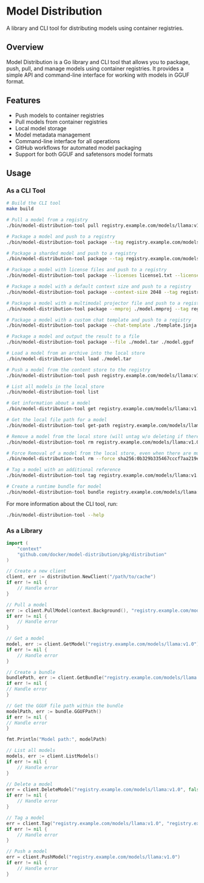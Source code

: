 # Model Distribution

A library and CLI tool for distributing models using container registries.

## Overview

Model Distribution is a Go library and CLI tool that allows you to package, push, pull, and manage models using container registries. It provides a simple API and command-line interface for working with models in GGUF format.

## Features

- Push models to container registries
- Pull models from container registries
- Local model storage
- Model metadata management
- Command-line interface for all operations
- GitHub workflows for automated model packaging
- Support for both GGUF and safetensors model formats

## Usage

### As a CLI Tool

```bash
# Build the CLI tool
make build

# Pull a model from a registry
./bin/model-distribution-tool pull registry.example.com/models/llama:v1.0

# Package a model and push to a registry
./bin/model-distribution-tool package --tag registry.example.com/models/llama:v1.0 ./model.gguf

# Package a sharded model and push to a registry
./bin/model-distribution-tool package --tag registry.example.com/models/example ./model-00001-of-00007.gguf

# Package a model with license files and push to a registry
./bin/model-distribution-tool package --licenses license1.txt --licenses license2.txt --tag registry.example.com/models/llama:v1.0 ./model.gguf

# Package a model with a default context size and push to a registry
./bin/model-distribution-tool package --context-size 2048 --tag registry.example.com/models/llama:v1.0 ./model.gguf

# Package a model with a multimodal projector file and push to a registry
./bin/model-distribution-tool package --mmproj ./model.mmproj --tag registry.example.com/models/llama:v1.0 ./model.gguf

# Package a model with a custom chat template and push to a registry
./bin/model-distribution-tool package --chat-template ./template.jinja --tag registry.example.com/models/llama:v1.0 ./model.gguf

# Package a model and output the result to a file
./bin/model-distribution-tool package --file ./model.tar ./model.gguf

# Load a model from an archive into the local store
./bin/model-distribution-tool load ./model.tar

# Push a model from the content store to the registry
./bin/model-distribution-tool push registry.example.com/models/llama:v1.0

# List all models in the local store
./bin/model-distribution-tool list

# Get information about a model
./bin/model-distribution-tool get registry.example.com/models/llama:v1.0

# Get the local file path for a model
./bin/model-distribution-tool get-path registry.example.com/models/llama:v1.0

# Remove a model from the local store (will untag w/o deleting if there are multiple tags)
./bin/model-distribution-tool rm registry.example.com/models/llama:v1.0

# Force Removal of a model from the local store, even when there are multiple referring tags
./bin/model-distribution-tool rm --force sha256:0b329b335467cccf7aa219e8f5e1bd65e59b6dfa81cfa42fba2f8881268fbf82

# Tag a model with an additional reference
./bin/model-distribution-tool tag registry.example.com/models/llama:v1.0 registry.example.com/models/llama:latest

# Create a runtime bundle for model
./bin/model-distribution-tool bundle registry.example.com/models/llama:v1.0
```

For more information about the CLI tool, run:

```bash
./bin/model-distribution-tool --help
```

### As a Library

```go
import (
    "context"
    "github.com/docker/model-distribution/pkg/distribution"
)

// Create a new client
client, err := distribution.NewClient("/path/to/cache")
if err != nil {
    // Handle error
}

// Pull a model
err := client.PullModel(context.Background(), "registry.example.com/models/llama:v1.0", os.Stdout)
if err != nil {
    // Handle error
}

// Get a model
model, err := client.GetModel("registry.example.com/models/llama:v1.0")
if err != nil {
    // Handle error
}

// Create a bundle
bundlePath, err := client.GetBundle("registry.example.com/models/llama:v1.0")
if err != nil {
// Handle error
}

// Get the GGUF file path within the bundle
modelPath, err := bundle.GGUFPath()
if err != nil {
// Handle error
}

fmt.Println("Model path:", modelPath)

// List all models
models, err := client.ListModels()
if err != nil {
    // Handle error
}

// Delete a model
err = client.DeleteModel("registry.example.com/models/llama:v1.0", false)
if err != nil {
    // Handle error
}

// Tag a model
err = client.Tag("registry.example.com/models/llama:v1.0", "registry.example.com/models/llama:latest")
if err != nil {
    // Handle error
}

// Push a model
err = client.PushModel("registry.example.com/models/llama:v1.0")
if err != nil {
    // Handle error
}
```
